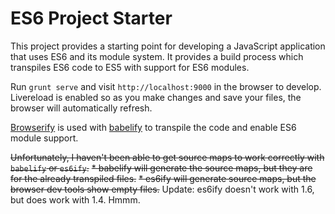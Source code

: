 # ES6 Project Starter

This project provides a starting point for developing a JavaScript application that uses ES6 and its module system. 
It provides a build process which transpiles ES6 code to ES5 with support for ES6 modules.

Run `grunt serve` and visit `http://localhost:9000` in the browser to develop. Livereload is enabled so as you make 
changes and save your files, the browser will automatically refresh.

[Browserify](http://browserify.org/) is used with [babelify](https://github.com/babel/babelify) to transpile the code and enable ES6 module 
support. 

~~Unfortunately, I haven't been able to get source maps to work correctly with `babelify` or `es6ify`.~~
~~* babelify will generate the source maps, but they are for the already transpiled files.~~
~~* es6ify will generate source maps, but the browser dev tools show empty files.~~
Update: es6ify doesn't work with 1.6, but does work with 1.4. Hmmm.
